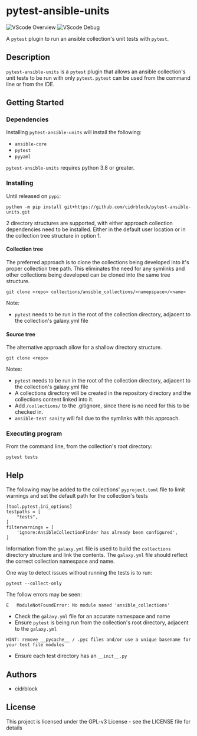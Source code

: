 # pytest-ansible-units

![VScode Overview](images/vscode_overview.png)
![VScode Debug](images/vscode_debug.png)


A `pytest` plugin to run an ansible collection's unit tests with `pytest`.

## Description

`pytest-ansible-units` is a `pytest` plugin that allows an ansible collection's unit tests to be run with only `pytest`.  `pytest` can be used from the command line or from the IDE.

## Getting Started

### Dependencies

Installing `pytest-ansible-units` will install the following:

* `ansible-core`
* `pytest`
* `pyyaml`

`pytest-ansible-units` requires python 3.8 or greater.

### Installing

Until released on `pypi`:

```
python -m pip install git+https://github.com/cidrblock/pytest-ansible-units.git
```

2 directory structures are supported, with either approach collection dependencies need to be installed. Either in the default user location or in the collection tree structure in option 1.


#### Collection tree

The preferred approach is to clone the collections being developed into it's proper collection tree path. This eliminates the need for any symlinks and other collections being developed can be cloned into the same tree structure.

```
git clone <repo> collections/ansible_collections/<namepspace>/<name>
```

Note:

* `pytest` needs to be run in the root of the collection directory, adjacent to the collection's galaxy.yml file

#### Source tree

The alternative approach allow for a shallow directory structure.

```
git clone <repo> 
```

Notes:

* `pytest` needs to be run in the root of the collection directory, adjacent to the collection's galaxy.yml file
* A collections directory will be created in the repository directory and the collections content linked into it.
* Add `/collections/` to the .gitignore, since there is no need for this to be checked in.
* `ansible-test sanity` will fail due to the symlinks with this approach.


### Executing program

From the command line, from the collection's root directory:

```
pytest tests
```

## Help

The following may be added to the collections' `pyproject.toml` file to limit warnings and set the default path for the collection's tests

```
[tool.pytest.ini_options]
testpaths = [
    "tests",
]
filterwarnings = [
    'ignore:AnsibleCollectionFinder has already been configured',
]
```

Information from the `galaxy.yml` file is used to build the `collections` directory structure and link the contents. The `galaxy.yml` file should reflect the correct collection namespace and name.

One way to detect issues without running the tests is to run:

```
pytest --collect-only
```

The follow errors may be seen:

```
E   ModuleNotFoundError: No module named 'ansible_collections'
```

* Check the `galaxy.yml` file for an accurate namespace and name
* Ensure `pytest` is being run from the collection's root directory, adjacent to the `galaxy.yml`

```
HINT: remove __pycache__ / .pyc files and/or use a unique basename for your test file modules
```

* Ensure each test directory has an `__init__.py`


## Authors

* cidrblock

## License

This project is licensed under the GPL-v3 License - see the LICENSE file for details
